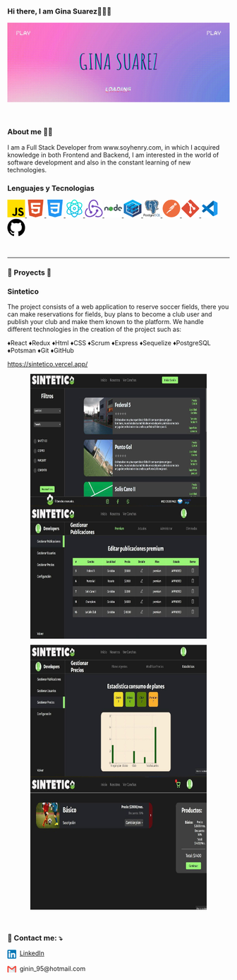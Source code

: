 ### Hi there, I am Gina Suarez👋👩‍💻
<p align="center">
<img src='./assets/images/gifbanner.gif' height='180px' width='900px'/>
 </p>
 
 <br/>
<h3>About me 🙋‍♀️ </h3>
I am a Full Stack Developer from www.soyhenry.com, in which I acquired knowledge in both Frontend and Backend, I am interested in the world of software development and also in the constant learning of new technologies.

<br>

<h3 align="left">Lenguajes y Tecnologias</h3>
<p align="left"> 
<a href="https://www.javascript.com/" target="_blank"> <img src="./assets/images/js.png" alt="javascript" width="40" height="40"/> </a> 
<a href="https://developer.mozilla.org/es/docs/Web/HTML" target="_blank"> <img src="./assets/images/html5.png" alt="html5" width="40" height="40"/> </a> 
<a href="https://developer.mozilla.org/es/docs/Web/CSS" target="_blank"> <img src="./assets/images/css-3.png" alt="css" width="40" height="40"/> </a> 
<a href="https://es.reactjs.org/" target="_blank"> <img src="./assets/images/react.png" alt="react" width="40" height="40"/> </a> 
<a href="https://es.redux.js.org/" target="_blank"> <img src="./assets/images/redux.png" alt="redux" width="40" height="40"/> </a> 
<a href="https://nodejs.org/en/" target="_blank"> <img src="./assets/images/node.png" alt="node.js" width="40" height="40"/> </a> 
<a href="https://sequelize.org/" target="_blank"> <img src="./assets/images/sequelize.png" alt="sequelize" width="40" height="40"/> </a> 
<a href="https://www.postgresql.org" target="_blank"> <img src="https://raw.githubusercontent.com/devicons/devicon/master/icons/postgresql/postgresql-original-wordmark.svg" alt="postgresql" width="40" height="40"/> </a> 
<a href="https://www.postman.com/" target="_blank"> <img src="./assets/images/postman.png" alt="react" width="40" height="40"/> </a> 
<a href="https://git-scm.com/" target="_blank"> <img src="./assets/images/git.png" alt="react" width="40" height="40"/> </a>  
<a href="https://code.visualstudio.com/" target="_blank"> <img src="./assets/images/visualStudio.png" alt="react" width="40" height="40"/> </a>  
<a href="https://docs.github.com/es" target="_blank"> <img src="./assets/images/gitHub.png" alt="react" width="40" height="40"/> </a>  

</p>

<br>

<hr>


<h3>🚀 Proyects 🚀 </h3>

<h3>Sintetico </h3>
The project consists of a web application to reserve soccer fields, there you can make reservations for fields, buy plans to become a club user and publish your club and make them known to the platform. We handle different technologies in the creation of the project such as:
 </br>

 ♦React
 ♦Redux
 ♦Html 
 ♦CSS
 ♦Scrum
 ♦Express
 ♦Sequelize
 ♦PostgreSQL
 ♦Potsman
 ♦Git
 ♦GitHub
 
 <a href="https://sintetico.vercel.app/" target="_blank"> https://sintetico.vercel.app/</a>

 <p align="center">
<img align="center" width="400px" height="300px" src="./assets/images/canchas.jpeg" alt="home proyecto"/>
<img align="center" width="400px" height="300px" src="./assets/images/publicaciones.jpeg" alt="publicaciones"/>
</p>
<p align="center">
<img align="center" width="400px" height="300px" src="./assets/images/estadisticas.jpeg" alt="estadisticas"/>
<img align="center" width="400px" height="300px" src="./assets/images/pasarelaPago.jpeg" alt="pasarela de pago"/>
</p>


</br>


<h3> 💌 Contact me: ⤵️ </h3>
<p align = "bottom" text-align = "bottom"> <a><img align="center" src="./assets/images/linkedin.png" alt="https://www.linkedin.com/in/gina-suarez/" height="20" width="20"/></a>&nbsp&nbsp<a href="https://www.linkedin.com/in/gina-suarez/" target="_blank">LinkedIn</a></p>
<p align = "bottom" text-align = "bottom"> <a><img align="center" src="./assets/images/gmail.png" alt="ginin_95@hotmail.com" height="20" width="20"/></a>&nbsp ginin_95@hotmail.com</p>






